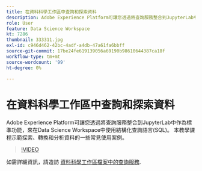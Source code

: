 ```yaml
---
title: 在資料科學工作區中查詢和探索資料
description: Adobe Experience Platform可讓您透過將查詢服務整合到JupyterLab中作為標準功能，來在Data Science Workspace中使用結構化查詢語言(SQL)。
role: User
feature: Data Science Workspace
kt: 7286
thumbnail: 333311.jpg
exl-id: c946d462-42bc-4adf-a4db-47a61fa6bbff
source-git-commit: 17be24fe619139056a69190b98610644387ca18f
workflow-type: tm+mt
source-wordcount: '99'
ht-degree: 0%

---
```


# 在資料科學工作區中查詢和探索資料

Adobe Experience Platform可讓您透過將查詢服務整合到JupyterLab中作為標準功能，來在Data Science Workspace中使用結構化查詢語言(SQL)。 本教學課程示範探索、轉換和分析資料的一些常見使用案例。

>[!VIDEO](https://video.tv.adobe.com/v/333311)

如需詳細資訊，請造訪 [資料科學工作區檔案中的查詢服務](https://experienceleague.adobe.com/docs/experience-platform/data-science-workspace/jupyterlab/query-service.html).